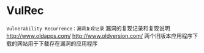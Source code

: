 # VulRec

  
  `Vulnerability Recurrence：漏洞复现记录`
  漏洞的复现记录和复现说明
  http://www.oldapps.com/
  http://www.oldversion.com/
  两个旧版本应用程序下载的网站用于下载存在漏洞的应用程序
  
